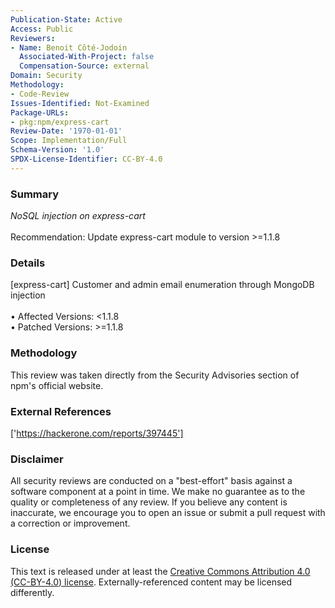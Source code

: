 ```yaml
---
Publication-State: Active
Access: Public
Reviewers:
- Name: Benoit Côté-Jodoin
  Associated-With-Project: false
  Compensation-Source: external
Domain: Security
Methodology:
- Code-Review
Issues-Identified: Not-Examined
Package-URLs:
- pkg:npm/express-cart
Review-Date: '1970-01-01'
Scope: Implementation/Full
Schema-Version: '1.0'
SPDX-License-Identifier: CC-BY-4.0
---
```

### Summary
*NoSQL injection on express-cart*<br><br>Recommendation: Update express-cart module to version >=1.1.8
### Details
[express-cart] Customer and admin email enumeration through MongoDB injection
<br><br>• Affected Versions: <1.1.8
<br>• Patched Versions: >=1.1.8
### Methodology
This review was taken directly from the Security Advisories section of npm's official website.
### External References
['https://hackerone.com/reports/397445']
### Disclaimer
All security reviews are conducted on a "best-effort" basis against a software component at a point in time. We make no guarantee as to the quality or completeness of any review. If you believe any content is inaccurate, we encourage you to open an issue or submit a pull request with a correction or improvement.
### License
This text is released under at least the [Creative Commons Attribution 4.0 (CC-BY-4.0) license](https://creativecommons.org/licenses/by/4.0/legalcode.txt). Externally-referenced content may be licensed differently.
